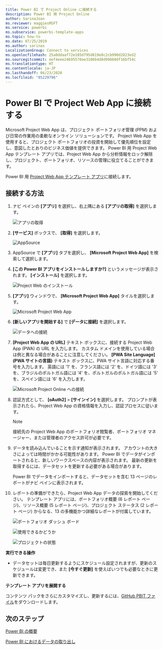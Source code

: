 ```yaml
---
title: Power BI で Project Online に接続する
description: Power BI 用 Project Online
author: SarinaJoan
ms.reviewer: maggiesMSFT
ms.service: powerbi
ms.subservice: powerbi-template-apps
ms.topic: how-to
ms.date: 07/25/2019
ms.author: sarinas
LocalizationGroup: Connect to services
ms.openlocfilehash: 25a0ddaaf72e185d795d819e8c2cb990d2823ed2
ms.sourcegitcommit: eef4eee24695570ae3186b4d8d99660df16bf54c
ms.translationtype: HT
ms.contentlocale: ja-JP
ms.lasthandoff: 06/23/2020
ms.locfileid: "85229796"
---
```

# <a name="connect-to-project-web-app-with-power-bi"></a>Power BI で Project Web App に接続する
Microsoft Project Web App は、プロジェクト ポートフォリオ管理 (PPM) および日常の作業用の柔軟なオンライン ソリューションです。 Project Web App を使用すると、プロジェクト ポートフォリオの投資を開始して優先順位を設定し、意図したとおりのビジネス価値を提供できます。 Power BI 用 Project Web App テンプレート アプリでは、Project Web App から分析情報をロック解除し、プロジェクト、ポートフォリオ、リソースの管理に役立てることができます。

Power BI 用 [Project Web App テンプレート アプリ](https://appsource.microsoft.com/product/power-bi/pbi_msprojectonline.pbi-microsoftprojectwebapp)に接続します。

## <a name="how-to-connect"></a>接続する方法

1. ナビ ペインの **[アプリ]** を選択し、右上隅にある **[アプリの取得]** を選択します。

    ![アプリの取得](media/service-connect-to-project-online/GetApps.png)

2. **[サービス]** ボックスで、 **[取得]** を選択します。
   
   ![AppSource](media/service-connect-to-project-online/AppSource.png)
3. AppSource で **[アプリ]** タブを選択し、 **[Microsoft Project Web App]** を検索して選択します。
   
4. **[この Power BI アプリをインストールしますか?]** というメッセージが表示されます。 **[インストール]** を選択します。 

   ![Project Web のインストール](media/service-connect-to-project-online/ProjectTile.png)
5. **[アプリ]** ウィンドウで、 **[Microsoft Project Web App]** タイルを選択します。 
   
   ![Microsoft Project Web App](media/service-connect-to-project-online/getstarted.png)
6. **[新しいアプリを開始する]** で **[データに接続]** を選択します。
   
   ![データへの接続](media/service-connect-to-project-online/mproject.png)
7. **[Project Web App の URL]** テキスト ボックスに、接続する Project Web App (PWA) の URL を入力します。  カスタム ドメインを使用している場合は例と異なる場合があることに注意してください。 **[PWA Site Language]\(PWA サイトの言語\)** テキスト ボックスに、PWA サイト言語に対応する番号を入力します。 英語には '1' を、フランス語には '2' を、ドイツ語には '3' を、ブラジルのポルトガル語には '4' を、ポルトガルのポルトガル語には '5' を、スペイン語には '6' を入力します。 
   
   ![Microsoft Project Online への接続](media/service-connect-to-project-online/params.png)
8. 認証方式として、 **[oAuth2]** \> **[サインイン]** を選択します。 プロンプトが表示されたら、Project Web App の資格情報を入力し、認証プロセスに従います。

    > [!NOTE]
    > 接続先の Project Web App のポートフォリオ閲覧者、ポートフォリオ マネージャー、または管理者のアクセス許可が必要です。

9. データを読み込んでいることを示す通知が表示されます。 アカウントの大きさによっては時間がかかる可能性があります。 Power BI でデータがインポートされると、新しいワークスペースの内容が表示されます。 最新の更新を取得するには、データセットを更新する必要がある場合があります。 

    Power BI でデータをインポートすると、データセットを含む 13 ページのレポートがナビ ペインに表示されます。 

10. レポートの準備ができたら、Project Web App データの探索を開始してください。 テンプレート アプリには、ポートフォリオ概要 (6 レポート ページ)、リソース概要 (5 レポート ページ)、プロジェクト ステータス (2 レポート ページ) からなる、13 の多機能かつ詳細なレポートが付属しています。 

    ![ポートフォリオ ダッシュ ボード](media/service-connect-to-project-online/report1.png)
   
    ![使用できるかどうか](media/service-connect-to-project-online/report3.png)
   
    ![プロジェクトの状態](media/service-connect-to-project-online/report2.png)

**実行できる操作**

* データセットは毎日更新するようにスケジュール設定されますが、更新のスケジュールは変更でき、また **[今すぐ更新]** を使えばいつでも必要なときに更新できます。

**テンプレート アプリを展開する**

コンテンツ パックをさらにカスタマイズし、更新するには、[GitHub PBIT ファイル](https://github.com/OfficeDev/Project-Power-BI-Content-Packs)をダウンロードします。

## <a name="next-steps"></a>次のステップ
[Power BI の概要](../fundamentals/service-get-started.md)

[Power BI におけるデータの取り出し](service-get-data.md)

